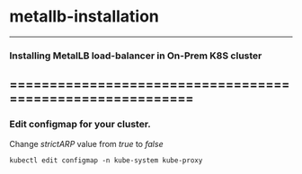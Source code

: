 # metallb-installation
---

### Installing MetalLB load-balancer in On-Prem K8S cluster
==========================================================
---
### Edit configmap for your cluster. 


Change *strictARP* value from *true* to *false*
```configmap
kubectl edit configmap -n kube-system kube-proxy 
```
